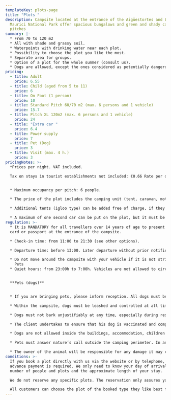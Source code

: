 ```yaml
---
templateKey: plots-page
title: "Plots "
description: Campsite located at the entrance of the Aigüestortes and Lake Sant
  Maurici National Park offer spacious bungalows and green and shady camping
  pitches
summary: |-
  * From 70 to 120 m2
  * All with shade and grassy soil.
  * Waterpoints with drinking water near each plot.
  * Possibility to choose the plot you like the most.
  * Separate area for groups.
  * Option of a plot for the whole summer (consult us).
  * Dogs are allowed, except the ones considered as potentially dangerous.
pricing:
  - title: Adult
    price: 6.55
  - title: Child (aged from 5 to 11)
    price: 6
  - title: On Foot (1 person)
    price: 10
  - title: Standard Pitch 60/70 m2 (max. 6 persons and 1 vehicle)
    price: 15.7
  - title: Pitch XL 120m2 (max. 6 persons and 1 vehicle)
    price: 24
  - title: "Extra car "
    price: 6.4
  - title: Power supply
    price: 7
  - title: Pet (Dog)
    price: 3
  - title: Visit (max. 4 h.)
    price: 3
pricingNotes: >-
  *Prices per night. VAT included.

  Tax on stays in tourist establishments not included: €0.66 Rate per day per person aged over 16, with a maximum of 7 days*.


  * Maximum occupancy per pitch: 6 people.

  * The price of the plot includes the camping unit (tent, caravan, motorhome...) and a vehicle, which is parked on the pitch.

  * Additional tents (igloo type) can be added free of charge, if they are set  within the boundaries of the plot.

  * A maximum of one second car can be put on the plot, but it must be registered and paid for according to  the current rate, and it must be parked within the boundaries of the plot. If you park on another plot you will have to pay the rate of the extra plot you are occupying.
regulation: >-
  * It is MANDATORY for all travellers over 14 years of age to present their ID
  card or passport at the entrance of the campsite.

  * Check-in time: from 11:00 to 21:30 (see other options).

  * Departure time: before 13:00. Later departure without prior notification to reception will incur the cost of an additional night.

  * Do not move around the campsite with your vehicle if it is not strictly necessary.
    Pets
  * Quiet hours: from 23:00h to 7:00h. Vehicles are not allowed to circulate between 11 p.m. and 7 a.m.


  **Pets (dogs)**


  * If you are bringing pets, please inform reception. All dogs must be registered at the time of check-in and their stay is subject to the payment of the corresponding fee.

  * Within the campsite, dogs must be leashed and controlled at all time and may never occupy or pass through a pitch that does not belong to their owner.

  * Dogs must not bark unjustifiably at any time, especially during rest hours.

  * The client undertakes to ensure that his dog is vaccinated and complies with the phytosanitary conditions established by law.

  * Dogs are not allowed inside the buildings, accommodation, children's playground and swimming pool.

  * Pets must answer nature’s call outside the camping perimeter. In any case the owners are to collect the droppings of their animals and deposit them in a bag in the waste container. 

  * The owner of the animal will be responsible for any damage it may cause to the rest of the campers and their property as well as to the campsite facilities.
conditions: >-
  If you book a plot directly with us via the website or by telephone, no
  advance payment is required. We only need to know your day of arrival, the
  number of people and plots and the approximate length of your stay.

  We do not reserve any specific plots. The reservation only assures you of a place in case the campsite is full.

  All customers can choose the plot of the booked type they like best from all available plots only at the time of their arrival.
---
```

